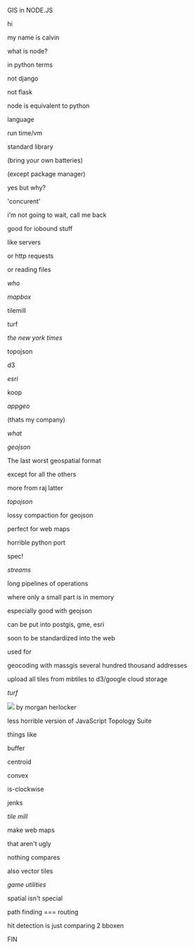 GIS in NODE.JS

hi

my name is calvin

what is node?

in python terms

not django

not flask

node is equivalent to python

language

run time/vm

standard library

(bring your own batteries)

(except package manager)

yes but why?

'concurent'

i'm not going to wait, call me back

good for iobound stuff

like servers

or http requests

or reading files

*who*

*mapbox*

tilemill

turf

*the new york times*

topojson

d3

*esri*

koop

*appgeo*

(thats my company)

*what*

*geojson*

The last worst geospatial format

except for all the others

more from raj latter

*topojson*

lossy compaction for geojson

perfect for web maps

horrible python port

spec!

*streams*

long pipelines of operations

where only a small part is in memory

especially good with geojson

can be put into postgis, gme, esri

soon to be standardized into the web

used for

geocoding with massgis several hundred thousand addresses

upload all tiles from mbtiles to d3/google cloud storage

*turf*

![](https://www.mapbox.com/img/team/morgan.jpg) by morgan herlocker

less horrible version of JavaScript Topology Suite

things like

buffer

centroid

convex

is-clockwise

jenks

*tile mill*

make web maps

that aren't ugly

nothing compares

also vector tiles

*game utilities*

spatial isn't special

path finding === routing

hit detection is just comparing 2 bboxen

FIN
